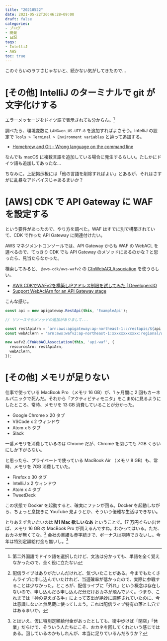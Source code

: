 ```yaml
---
title: "20210522"
date: 2021-05-22T20:46:28+09:00
draft: false
categories:
- ブログ
- 開発
- 日記
tags:
- IntelliJ
- AWS
toc: true
---
```


このぐらいのラフさじゃないと、続かない気がしてきたので...

# [その他] IntelliJ のターミナルで git が文字化けする

エラーメッセージをドイツ語で表示されても分からん。[^1]

[^1]: 第二外国語でドイツ語を選択したけど、文法は分かっても、単語を全く覚えなかったので、全く役に立たない

調べたら、環境変数に `LANG=en_US.UTF-8` を追加すればよさそう。IntelliJ の設定で `Tools > Terminal > Environment variables` と辿って追加する。

- [Homebrew and Git - Wrong language on the command line](https://apple.stackexchange.com/questions/337244/homebrew-and-git-wrong-language-on-the-command-line)

なんでも macOS に複数言語を追加している場合に発生するらしい。たしかにドイツ語も追加してあったな...

ちなみに。上記掲示板には「他の言語を削除すればよい」とあるが、それはさすがに乱暴なアドバイスじゃあるまいか？

# [AWS] CDK で API Gateway に WAF を設定する

という要件があったので、やり方を調べた。WAF はすでに別で構築されていて、CDK で作った API Gateway に関連付けたい。

AWS マネジメントコンソールでは、API Gateway からも WAF の WebACL を選べるので、てっきり CDK でも API Gateway のメソッドにあるのかな？と思ったら、見当たらなかった。

検索してみると、 `@aws-cdk/aws-wafv2` の [CfnWebACLAssociation](https://docs.aws.amazon.com/cdk/api/latest/docs/@aws-cdk_aws-wafv2.CfnWebACLAssociation.html) を使うらしい。

- [AWS CDKでWAFv2を構築しIPアドレス制限を試してみた | DevelopersIO](https://dev.classmethod.jp/articles/aws-cdk-wafv2-block-ip-example/)
- [Support WebAclArn for an API Gateway stage](https://github.com/aws/aws-cdk/issues/3582)

こんな感じ。

```typescript
const api = new apigateway.RestApi(this, 'ExampleApi');

// リソースやらメソッドの追加がありまして...

const restApiArn = `arn:aws:apigateway:ap-northeast-1::/restapis/${api.restApiId}/stages/prod`;
const webAclArn = 'arn:aws:wafv2:ap-northeast-1:xxxxxxxxxxxx:regional/webacl/apigw-web-acl/xxxxxxxxxxxxxxxxxxxxxxxxxxxxxxxxxxxx';

new wafv2.CfnWebACLAssociation(this, 'api-waf', {
  resourceArn: restApiArn,
  webAclArn,
});
```

# [その他] メモリが足りない

仕事で使っている MacBook Pro （メモリ 16 GB）が、1 ヶ月間に 2 回もカーネルパニックで死んだ。それから「アクティビティモニタ」をこまめに見るようにしたところ、常時、メモリを 13 GB 消費していることが分かった。

- Google Chrome x 20 タブ
- VSCode x 2 ウィンドウ
- Atom x 5 タブ
- Slack

一番メモリを消費しているのは Chrome だが、Chrome を閉じても 7GB くらいにしか下がらない。

と思ったら、プライベートで使っている MacBook Air （メモリ 8 GB）も、常時、メモリを 7GB 消費していた。

- Firefox x 30 タブ
- IntelliJ x 2 ウィンドウ
- Atom x 4 タブ
- TweetDeck

この状態で Docker を起動すると、確実にファンが回る。Docker を起動しながら、ちょっと息抜きに YouTube 見ようとか、そういう優雅な生活はできない。

とりあえず言いたいのは **M1 Mac 欲しいなあ** ということで。17 万円ぐらい出せば、メモリ 16 GB の MacBook Pro が買えるんですね。わかってはいる。ただ、おカネが無くてな。[^2] 会社の業績も赤字続きで、ボーナスは期待できないし。今年は特別定額給付金も無いし。[^3]

[^2]: 配信ライブはありがたいんだけれど、気づいたことがある。今までもたくさんライブに申し込んでいたけれど、当選確率が低かったので、実際に参戦することは少なかった。ところが、配信ライブに「外れ」という概念は存在しないので、申し込んだら申し込んだ分だけおカネが飛んでいく。つまり、これまでは「神の見えざる手」によって支出が絶妙に調整されていたのに、今は意識しないと無尽蔵に使ってしまう。これは配信ライブ特有の落とし穴ではあるまいか。

[^3]: とはいえ、仮に特別定額給付金があったとしても、街中歩けば「閉店」「休業」だらけで、そういう人たちにこそ、おカネを回してくれという感じではある。回しているのかもしれんが、本当に足りているんだろうか？
